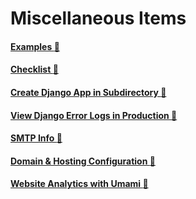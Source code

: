 # Miscellaneous Items

#### [Examples :link:](misc/examples.md)
#### [Checklist :link:](misc/checklist.md)
#### [Create Django App in Subdirectory :link:](misc/create_django_app.md)
#### [View Django Error Logs in Production :link:](misc/django_error_logs_production.md)
#### [SMTP Info :link:](misc/smtp_info.md)
#### [Domain & Hosting Configuration :link:](misc/domain_hosting.md)
#### [Website Analytics with Umami :link:](misc/website_analytics.md)